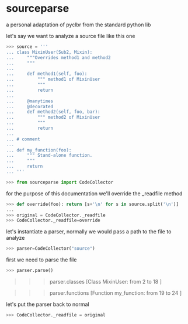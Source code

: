 sourceparse
===========

a personal adaptation of pyclbr from the standard python lib

let's say we want to analyze a source file like this one

```python
>>> source = '''
... class MixinUser(Sub2, Mixin):
...     """Overrides method1 and method2
...     """
...
...     def method1(self, foo):
...         """ method1 of MixinUser
...         """
...         return
...
...     @manytimes
...     @decorated
...     def method2(self, foo, bar):
...         """ method2 of MixinUser
...         """
...         return
...
... # comment
...
... def my_function(foo):
...     """ Stand-alone function.
...     """
...     return
... '''
```

```python
>>> from sourceparse import CodeCollector
```

for the purpose of this documentation we'll override the _readfile method

```python
>>> def override(foo): return [s+'\n' for s in source.split('\n')]
...
>>> original = CodeCollector._readfile
>>> CodeCollector._readfile=override
```

let's instantiate a parser, normally we would pass a path to the file to analyze

```python
>>> parser=CodeCollector("source")
```

first we need to parse the file

```python
>>> parser.parse()
```

>>> parser.classes
[Class MixinUser: from 2 to 18
]

>>> parser.functions
[Function my_function: from 19 to 24
]




let's put the parser back to normal
```python
>>> CodeCollector._readfile = original
```